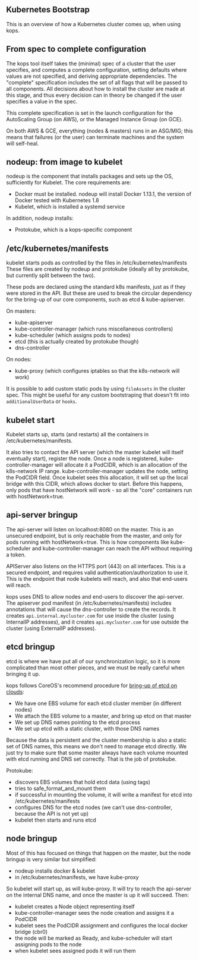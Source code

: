 ## Kubernetes Bootstrap

This is an overview of how a Kubernetes cluster comes up, when using kops.

## From spec to complete configuration

The kops tool itself takes the (minimal) spec of a cluster that the user specifies,
and computes a complete configuration, setting defaults where values are not specified,
and deriving appropriate dependencies.  The "complete" specification includes the set
of all flags that will be passed to all components.  All decisions about how to install the
cluster are made at this stage, and thus every decision can in theory be changed if the user
specifies a value in the spec.

This complete specification is set in the launch configuration for the AutoScaling Group (on AWS),
or the Managed Instance Group (on GCE).

On both AWS & GCE, everything (nodes & masters) runs in an ASG/MIG; this means that failures
(or the user) can terminate machines and the system will self-heal.

## nodeup: from image to kubelet

nodeup is the component that installs packages and sets up the OS, sufficiently for
Kubelet.  The core requirements are:

* Docker must be installed.  nodeup will install Docker 1.13.1, the version of Docker tested with Kubernetes 1.8
* Kubelet, which is installed a systemd service

In addition, nodeup installs:

* Protokube, which is a kops-specific component

## /etc/kubernetes/manifests

kubelet starts pods as controlled by the files in /etc/kubernetes/manifests  These files are created
by nodeup and protokube (ideally all by protokube, but currently split between the two).

These pods are declared using the standard k8s manifests, just as if they were stored in the API.
But these are used to break the circular dependency for the bring-up of our core components, such
as etcd & kube-apiserver.

On masters:

* kube-apiserver
* kube-controller-manager (which runs miscellaneous controllers)
* kube-scheduler (which assigns pods to nodes)
* etcd (this is actually created by protokube though)
* dns-controller

On nodes:

* kube-proxy (which configures iptables so that the k8s-network will work)

It is possible to add custom static pods by using `fileAssets` in the
cluster spec. This might be useful for any custom bootstraping that
doesn't fit into `additionalUserData` or `hooks`.

## kubelet start

Kubelet starts up, starts (and restarts) all the containers in /etc/kubernetes/manifests.

It also tries to contact the API server (which the master kubelet will itself eventually start),
register the node.  Once a node is registered, kube-controller-manager will allocate it a PodCIDR,
which is an allocation of the k8s-network IP range.  kube-controller-manager updates the node, setting
the PodCIDR field.  Once kubelet sees this allocation, it will set up the
local bridge with this CIDR, which allows docker to start.  Before this happens, only pods
that have hostNetwork will work - so all the "core" containers run with hostNetwork=true.

## api-server bringup

The api-server will listen on localhost:8080 on the master.  This is an unsecured endpoint,
but is only reachable from the master, and only for pods running with hostNetwork=true.  This
is how components like kube-scheduler and kube-controller-manager can reach the API without
requiring a token.

APIServer also listens on the HTTPS port (443) on all interfaces.  This is a secured endpoint,
and requires valid authentication/authorization to use it.  This is the endpoint that node kubelets
will reach, and also that end-users will reach.

kops uses DNS to allow nodes and end-users to discover the api-server.  The apiserver pod manifest (in
 /etc/kubernetes/manifests) includes annotations that will cause the dns-controller to create the
 records.  It creates `api.internal.mycluster.com` for use inside the cluster (using InternalIP addresses),
 and it creates `api.mycluster.com` for use outside the cluster (using ExternalIP addresses).

## etcd bringup

etcd is where we have put all of our synchronization logic, so it is more complicated than most other pieces,
and we must be really careful when bringing it up.

kops follows CoreOS's recommend procedure for [bring-up of etcd on clouds](https://github.com/coreos/etcd/issues/5418):

* We have one EBS volume for each etcd cluster member (in different nodes)
* We attach the EBS volume to a master, and bring up etcd on that master
* We set up DNS names pointing to the etcd process
* We set up etcd with a static cluster, with those DNS names

Because the data is persistent and the cluster membership is also a static set of DNS names, this
means we don't need to manage etcd directly.  We just try to make sure that some master always have
each volume mounted with etcd running and DNS set correctly.  That is the job of protokube.

Protokube:

* discovers EBS volumes that hold etcd data (using tags)
* tries to safe_format_and_mount them
* if successful in mounting the volume, it will write a manifest for etcd into /etc/kubernetes/manifests
* configures DNS for the etcd nodes (we can't use dns-controller, because the API is not yet up)
* kubelet then starts and runs etcd

## node bringup

Most of this has focused on things that happen on the master, but the node bringup is very similar but simplified:

* nodeup installs docker & kubelet
* in /etc/kubernetes/manifests, we have kube-proxy

So kubelet will start up, as will kube-proxy.  It will try to reach the api-server on the internal DNS name,
and once the master is up it will succeed.  Then:

* kubelet creates a Node object representing itself
* kube-controller-manager sees the node creation and assigns it a PodCIDR
* kubelet sees the PodCIDR assignment and configures the local docker bridge (cbr0)
* the node will be marked as Ready, and kube-scheduler will start assigning pods to the node
* when kubelet sees assigned pods it will run them
